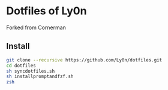 # Dotfiles of Ly0n

Forked from Cornerman

## Install
```bash    
git clone --recursive https://github.com/Ly0n/dotfiles.git    
cd dotfiles    
sh syncdotfiles.sh    
sh installpromptandfzf.sh    
zsh    
```
